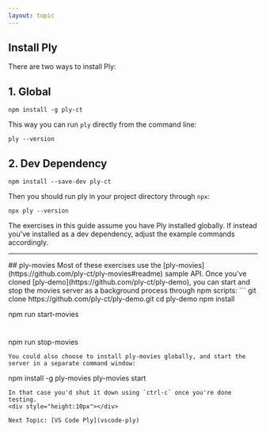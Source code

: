 ```yaml
---
layout: topic
---
```

## Install Ply
There are two ways to install Ply:

## 1. Global
```
npm install -g ply-ct
```
This way you can run `ply` directly from the command line:
```
ply --version
```
## 2. Dev Dependency
```
npm install --save-dev ply-ct
```
Then you should run ply in your project directory through `npx`:
```
npx ply --version
```
The exercises in this guide assume you have Ply installed globally. If instead
you've installed as a dev dependency, adjust the example commands accordingly.
<hr style="margin-top:10px">
## ply-movies
Most of these exercises use the [ply-movies](https://github.com/ply-ct/ply-movies#readme) sample API.
Once you've cloned [ply-demo](https://github.com/ply-ct/ply-demo), you can start and stop the movies 
server as a background process through npm scripts:
```
git clone https://github.com/ply-ct/ply-demo.git
cd ply-demo
npm install

npm run start-movies
# <run some tests>
npm run stop-movies
```
You could also choose to install ply-movies globally, and start the server in a separate command window:
```
npm install -g ply-movies
ply-movies start
```
In that case you'd shut it down using `ctrl-c` once you're done testing.
<div style="height:10px"></div>

Next Topic: [VS Code Ply](vscode-ply)